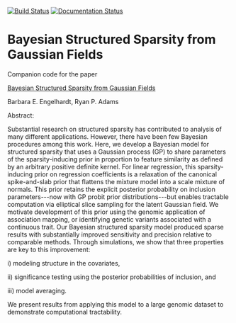 [![Build Status](https://travis-ci.com/PrincetonUniversity/bssr.svg?token=gFm1C2iKiRpokJuZp7Ab&branch=master)](https://travis-ci.com/PrincetonUniversity/bssr)
[![Documentation Status](https://readthedocs.org/projects/bss/badge/?version=latest)](https://bss.readthedocs.io/en/latest/?badge=latest)

# Bayesian Structured Sparsity from Gaussian Fields

Companion code for the paper

[Bayesian Structured Sparsity from Gaussian Fields](https://arxiv.org/abs/1407.2235)

Barbara E. Engelhardt, Ryan P. Adams

Abstract:

Substantial research on structured sparsity has contributed to analysis of many different applications.
However, there have been few Bayesian procedures among this work. Here, we develop a Bayesian model for structured sparsity
that uses a Gaussian process (GP) to share parameters of the sparsity-inducing prior in proportion to feature similarity as defined by an arbitrary positive definite kernel. For linear regression, this sparsity-inducing prior on regression coefficients is a relaxation of the canonical spike-and-slab prior that flattens the mixture model into a scale mixture of normals. This prior retains the explicit posterior probability on inclusion parameters---now with GP probit prior distributions---but enables tractable computation via elliptical slice sampling for the latent Gaussian field. We motivate development of this prior using the genomic application of association mapping, or identifying genetic variants associated with a continuous trait. Our Bayesian structured sparsity model produced sparse results with substantially improved sensitivity and precision relative to comparable methods. Through simulations, we show that three properties are key to this improvement:

i) modeling structure in the covariates,

ii) significance testing using the posterior probabilities of inclusion, and

iii) model averaging.

We present results from applying this model to a large genomic dataset to demonstrate computational tractability.
